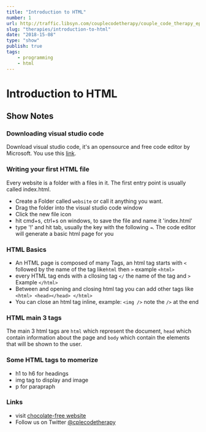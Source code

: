 ```yaml
---
title: "Introduction to HTML"
number: 1
url: http://traffic.libsyn.com/couplecodetherapy/couple_code_therapy_ep2.mp3
slug: "therapies/introduction-to-html"
date: "2018-15-08"
type: "show"
publish: true
tags:
    - programming
    - html
---
```


# Introduction to HTML

## Show Notes

### Downloading visual studio code

Download visual studio code, it's an opensource and free code editor by Microsoft. You use this [link](https://code.visualstudio.com/).

### Writing your first HTML file

Every website is a folder with a files in it. The first entry point is usually called index.html.

- Create a Folder called `website` or call it anything you want.
- Drag the folder into the visual studio code window
- Click the new file icon 
- hit cmd+s, ctrl+s on windows, to save the file and name it 'index.html'
- type '!' and hit tab, usually the key with the following `⇥`. The code editor will generate a basic html page for you

### HTML Basics

- An HTML page is composed of many Tags, an html tag starts with `<` followed by the name of the tag like`html` then `>` example `<html>`
- every HTML tag ends with a cllosing tag `</` the name of the tag and `>` Example `</html>`
- Between and opening and closing html tag you can add other tags like `<html> <head></head> </html>`
- You can close an html tag inline, example: `<img />` note the `/>` at the end

### HTML main 3 tags

The main 3 html tags are `html` which represent the document, `head` which contain information about the page and `body` which contain the elements that will be shown to the user.

### Some HTML tags to momerize

- h1 to h6 for headings
- img tag to display and image
- p for parapraph

### Links
 
- visit [chocolate-free website](https://chocolate-free.com)
- Follow us on Twitter [@cplecodetherapy](https://twitter.com/cplecodetherapy)

